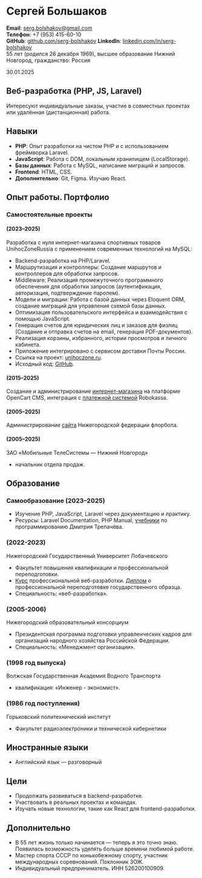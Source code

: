 # Сергей Большаков
**Email**: serg.bolshakov@gmail.com  
**Телефон**: +7 (953) 415-60-10  
**GitHub**: [github.com/serg-bolshakov](https://github.com/serg-bolshakov)
**LinkedIn**: [linkedin.com/in/serg-bolshakov](https://linkedin.com/in/sergei-bolshakov-95423a77)    
55 лет (родился 26 декабря 1969), высшее образование
Нижний Новгород, гражданство: Россия

30.01.2025

## Веб-разработка (PHP, JS, Laravel)
Интересуют индивидуальные заказы, участие в совместных проектах или удалённая (дистанционная) работа.

## Навыки
- **PHP**: Опыт разработки на чистом PHP и с использованием фреймворка Laravel.
- **JavaScript**: Работа с DOM, локальным хранилищем (LocalStorage).
- **Базы данных**: Работа с MySQL, написание миграций и запросов.
- **Frontend**: HTML, CSS.
- **Дополнительно**: Git, Figma. Изучаю React.

## Опыт работы. Портфолио
### Самостоятельные проекты 
#### (2023–2025)
Разработка с нуля интернет-магазина спортивных товаров  UnihocZoneRussia с применением современных технологий на MySQL:
- Backend-разработка на PHP/Laravel.
- Маршрутизация и контроллеры: Создание маршрутов и контроллеров для обработки запросов.
- Middleware: Реализация промежуточного программного обеспечения для обработки запросов (аутентификация, авторизация, подтверждение паролем).
- Модели и миграции: Работа с базой данных через Eloquent ORM, cоздание миграций для управления схемой базы данных.
- Оптимизация пользовательского интерфейса и взаимодействия с помощью JavaScript.
- Генерация счетов для юридических лиц и заказов для физлиц (Создание и отправка счетов на email, генерация PDF-документов).
- Реализация корзины, избранного, истории просмотров и личного кабинета.
- Приложение интегрировано с сервисом доставки Почты России.
- Ссылка на проект: [unihoczone.ru](https://unihoczone.ru).
- Исходный код: [GitHub](https://github.com/serg-bolshakov/unihoczone.ru).

#### (2015–2025)
Создание и администрирование <a href="https://floorball.nnov.ru/market/floorball-sticks">интернет-магазина</a> на платформе	OpenCart CMS, интеграция с <a href="https://robokassa.com/">платежной системой</a> Robokassa.

#### (2005–2025)
Администрирование <a href="https://floorball.nnov.ru">сайта</a> Нижегородской федерации флорбола.

#### (2005–2025)
ЗАО «Мобильные ТелеСистемы — Нижний Новгород»
- начальник отдела продаж.

## Образование
### Самообразование (2023–2025)
- Изучение PHP, JavaScript, Laravel через документацию и практику.
- Ресурсы: Laravel Documentation, PHP Manual, <a href="https://code.mu/ru/">учебники</a> по программированию Дмитрия Трепачёва.

### (2022-2023) 
Нижегородский Государственный Университет Лобачевского
- Факультет повышения квалификации и профессиональной переподготовки. 
- <a href="https://fpk.unn.ru/professionalnaya-veb-razrabotka/">Курс</a> профессиональной веб-разработки. <a href="https://unihoczone.ru/storage/docs/diploma-it-specialist.jpg">Диплом</a> о профессиональной переподготовке государственного образца.
- Специальность: «веб-разработка».

### (2005-2006) 
Нижегородский образовательный консорциум
- Президентская программа подготовки управленческих кадров для организаций народного хозяйства Российской Федерации.
- Специальность: «Менеджмент организации».

### (1998 год выпуска)
Волжская Государственная Академия Водного Транспорта
- квалификация: «Инженер - экономист».

### (1986 год поступления)
Горьковский политехнический институт
- Факультет радиоэлектроники и технической кибернетики

## Иностранные языки
- Английский язык — разговорный

## Цели
- Продолжать развиваться в backend-разработке.
- Участвовать в реальных проектах и командах.
- Изучать новые технологии, такие как React для frontend-разработки.

## Дополнительно
- В 55 лет жизнь только начинается — теперь я это точно знаю. Появилась возможность уделять больше времени любимой работе.
- Мастер спорта СССР по конькобежному спорту, участник международных соревнований. Поклонник ЗОЖ.
- Индивидуальный предприниматель. ИНН 526200100909. 